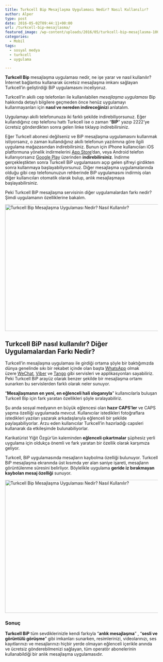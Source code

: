 ```yaml
---
title: Turkcell Bip Mesajlaşma Uygulaması Nedir? Nasıl Kullanılır?
author: Alper
type: post
date: 2016-05-02T09:44:11+00:00
url: /turkcell-bip-mesajlasma/
featured_image: /wp-content/uploads/2016/05/turkcell-bip-mesajlasma-100x100.jpg
categories:
  - Mobil
tags:
  - sosyal medya
  - turkcell
  - uygulama

---
```

**Turkcell Bip** mesajlaşma uygulaması nedir, ne işe yarar ve nasıl kullanılır? İnternet bağlantısı kullanarak ücretsiz mesajlaşma imkanı sağlayan Turkcell&#8217;in geliştirdiği BiP uygulamasını inceliyoruz.

Turkcell&#8217;in akıllı cep telefonları ile kullanılabilen _mesajlaşma uygulaması_ Bip hakkında detaylı bilgilere geçmeden önce henüz uygulamayı kullanmayanları için **nasıl ve nereden indireceğinizi** anlatalım.

Uygulamayı akıllı telefonunuza iki farklı şekilde indirebiliyorsunuz. Eğer kullandığınız cep telefonu hattı Turkcell ise o zaman &#8220;**BIP**&#8221; yazıp 2222&#8217;ye ücretsiz gönderdikten sonra gelen linke tıklayıp indirebilirsiniz.

Eğer Turkcell abonesi değilseniz ve BiP mesajlaşma uygulamasını kullanmak istiyorsanız, o zaman kullandığınız akıllı telefonun yazılımına göre ilgili uygulama mağazasından indirebilirsiniz. Bunun için iPhone kullanıcıları iOS platformuna yönelik indirmelerini <a href="https://itunes.apple.com/tr/app/bip-messenger-mesajlasma-sesli/id583274826?mt=8" target="_blank">App Store</a>’dan, veya Android telefon kullanıyorsanız <a href="https://play.google.com/store/apps/details?id=com.turkcell.bip&hl=tr" target="_blank">Google Play</a> üzerinden **indirebilirsiniz**. İndirme gerçekleştikten sonra Turkcell BiP uygulamasını açıp gelen şifreyi girdikten sonra kullanmaya başlayabiliyorsunuz. Diğer mesajlaşma uygulamalarında olduğu gibi cep telefonunuzun rehberinde BiP uygulamasını indirmiş olan diğer kullanıcıları otomatik olarak bulup, anlık mesajlaşmaya başlayabilirsiniz.

Peki Turkcell BiP mesajlaşma servisinin diğer uygulamalardan farkı nedir? Şimdi uygulamanın özelliklerine bakalım.

<img class="alignnone wp-image-15960 size-full" title="Turkcell Bip Mesajlaşma Uygulaması Nedir? Nasıl Kullanılır?" src="https://www.murekkep.org/wp-content/uploads/2016/05/turkcell-bip-mesajlasma.jpg" alt="Turkcell Bip Mesajlaşma Uygulaması Nedir? Nasıl Kullanılır?" width="950" height="417" srcset="https://www.murekkep.org/wp-content/uploads/2016/05/turkcell-bip-mesajlasma.jpg 950w, https://www.murekkep.org/wp-content/uploads/2016/05/turkcell-bip-mesajlasma-768x337.jpg 768w, https://www.murekkep.org/wp-content/uploads/2016/05/turkcell-bip-mesajlasma-400x176.jpg 400w, https://www.murekkep.org/wp-content/uploads/2016/05/turkcell-bip-mesajlasma-50x22.jpg 50w, https://www.murekkep.org/wp-content/uploads/2016/05/turkcell-bip-mesajlasma-125x55.jpg 125w, https://www.murekkep.org/wp-content/uploads/2016/05/turkcell-bip-mesajlasma-300x132.jpg 300w" sizes="(max-width: 950px) 100vw, 950px" /> 

## Turkcell BiP nasıl kullanılır? Diğer Uygulamalardan Farkı Nedir?

Turkcell&#8217;in mesajlaşma uygulaması ile girdiği ortama şöyle bir baktığımızda dünya genelinde sıkı bir rekabet içinde olan başta <a href="https://www.whatsapp.com/?l=tr" target="_blank" class="broken_link">WhatsApp</a> olmak üzere <a href="https://wechat.com/tr/download.html" target="_blank" class="broken_link">WeChat</a>, <a href="https://www.viber.com/" target="_blank">Viber</a> ve <a href="https://www.tango.me/" target="_blank">Tango</a> gibi servisleri ve applikasyonları sayabiliriz. Peki Turkcell BiP arayüz olarak benzer şekilde bir mesajlaşma ortamı sunarken bu servislerden farklı olarak neler sunuyor.

&#8220;**Mesajlaşmanın en yeni, en eğlenceli hali sloganıyla**&#8221; kullanıcılarla buluşan Turkcell Bip için fark yaratan özellikleri şöyle sıralayabiliriz.

Şu anda sosyal medyanın en büyük eğlencesi olan **hazır CAPS’ler** ve CAPS yapma özelliği uygulamada mevcut. Kullanıcılar istedikleri fotoğraflara istedikleri yazıları yazarak arkadaşlarıyla eğlenceli bir şekilde paylaşabiliyorlar. Arzu eden kullanıcılar Turkcell’in hazırladığı capsleri kullanarak da etkileşimde bulunabiliyorlar.

Karikatürist Yiğit Özgür’ün kaleminden **eğlenceli çıkartmalar** şüphesiz yerli uygulama için oldukça önemli ve fark yaratan bir özellik olarak karşımıza geliyor.

Turkcell, BiP uygulamasında mesajların kaybolma özelliği bulunuyor. Turkcell BiP mesajlaşma ekranında üst kısımda yer alan saniye işareti, mesajların görüntülenme süresini belirliyor. Böylelikle uygulama **geride iz bırakmayan kaybolan mesaj özelliği** sunuyor.

<img class="alignnone wp-image-15961 size-full" title="Turkcell Bip Mesajlaşma Uygulaması Nedir? Nasıl Kullanılır?" src="https://www.murekkep.org/wp-content/uploads/2016/05/turkcell-bip-ozellikleri.jpg" alt="Turkcell Bip Mesajlaşma Uygulaması Nedir? Nasıl Kullanılır?" width="900" height="438" srcset="https://www.murekkep.org/wp-content/uploads/2016/05/turkcell-bip-ozellikleri.jpg 900w, https://www.murekkep.org/wp-content/uploads/2016/05/turkcell-bip-ozellikleri-768x374.jpg 768w, https://www.murekkep.org/wp-content/uploads/2016/05/turkcell-bip-ozellikleri-400x195.jpg 400w, https://www.murekkep.org/wp-content/uploads/2016/05/turkcell-bip-ozellikleri-50x24.jpg 50w, https://www.murekkep.org/wp-content/uploads/2016/05/turkcell-bip-ozellikleri-125x61.jpg 125w, https://www.murekkep.org/wp-content/uploads/2016/05/turkcell-bip-ozellikleri-300x146.jpg 300w" sizes="(max-width: 900px) 100vw, 900px" /> 

### Sonuç

**Turkcell BiP** tüm sevdiklerinizle kendi farkıyla &#8220;**anlık mesajlaşma**&#8221; , &#8220;**sesli ve görüntülü görüşme**&#8221; gibi imkanları sunarken, resimlerinizi, videolarınızı, ses kayıtlarınızı ve mesajlarınızı hiçbir yerde olmayan eğlenceli içerikle anında ve ücretsiz gönderebilmenizi sağlayan, tüm operatör abonelerinin kullanabildiği bir anlık mesajlaşma uygulamasıdır.